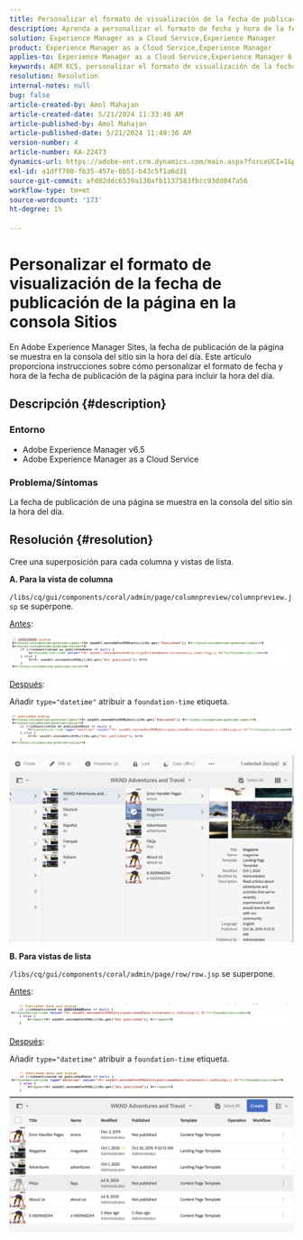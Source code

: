 ```yaml
---
title: Personalizar el formato de visualización de la fecha de publicación de la página en la consola Sitios
description: Aprenda a personalizar el formato de fecha y hora de la fecha de publicación de la página para incluir la hora del día en Adobe Experience Manager Sites.
solution: Experience Manager as a Cloud Service,Experience Manager
product: Experience Manager as a Cloud Service,Experience Manager
applies-to: Experience Manager as a Cloud Service,Experience Manager 6.5
keywords: AEM KCS, personalizar el formato de visualización de la fecha de publicación para incluir la hora, la consola del sitio, la consola del sitio y el tiempo de publicación, la consola del sitio.
resolution: Resolution
internal-notes: null
bug: false
article-created-by: Amol Mahajan
article-created-date: 5/21/2024 11:33:40 AM
article-published-by: Amol Mahajan
article-published-date: 5/21/2024 11:49:36 AM
version-number: 4
article-number: KA-22473
dynamics-url: https://adobe-ent.crm.dynamics.com/main.aspx?forceUCI=1&pagetype=entityrecord&etn=knowledgearticle&id=2d1d48f2-6517-ef11-9f8a-6045bd006c82
exl-id: a1dff700-fb35-457e-8b51-b43c5f1a6d31
source-git-commit: afd82ddc6539a130afb1137583fbcc93dd047a56
workflow-type: tm+mt
source-wordcount: '173'
ht-degree: 1%

---
```


# Personalizar el formato de visualización de la fecha de publicación de la página en la consola Sitios


En Adobe Experience Manager Sites, la fecha de publicación de la página se muestra en la consola del sitio sin la hora del día. Este artículo proporciona instrucciones sobre cómo personalizar el formato de fecha y hora de la fecha de publicación de la página para incluir la hora del día.

## Descripción {#description}


### Entorno

- Adobe Experience Manager v6.5
- Adobe Experience Manager as a Cloud Service


### Problema/Síntomas

La fecha de publicación de una página se muestra en la consola del sitio sin la hora del día.


## Resolución {#resolution}


Cree una superposición para cada columna y vistas de lista.

<b>A. Para la vista de columna</b>

`/libs/cq/gui/components/coral/admin/page/columnpreview/columnpreview.jsp` se superpone.

<u>Antes</u>:

![](assets/76d8eda9-2625-ee11-9cbe-6045bd006a22.png)

<u>Después</u>:

Añadir `type="datetime"` atribuir a `foundation-time` etiqueta.

![](assets/bc3fccb7-2625-ee11-9cbe-6045bd006a22.png)

![](assets/4b4c42f9-2625-ee11-9cbe-6045bd006a22.png)

<b>B. Para vistas de lista</b>

`/libs/cq/gui/components/coral/admin/page/row/row.jsp` se superpone.

<u>Antes</u>:

![](assets/b4d354c8-2625-ee11-9cbe-6045bd006a22.png)

<u>Después</u>:

Añadir `type="datetime"` atribuir a `foundation-time` etiqueta.

![](assets/82f75cd6-2625-ee11-9cbe-6045bd006a22.png)
![](assets/807c0517-2725-ee11-9cbe-6045bd006a22.png)
